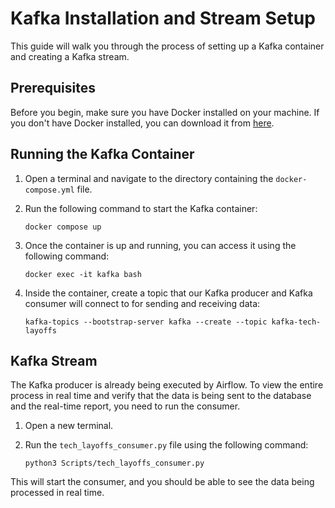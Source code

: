 # Kafka Installation and Stream Setup

This guide will walk you through the process of setting up a Kafka container and creating a Kafka stream.

## Prerequisites

Before you begin, make sure you have Docker installed on your machine. If you don't have Docker installed, you can download it from [here](https://www.docker.com/products/docker-desktop).

## Running the Kafka Container

1. Open a terminal and navigate to the directory containing the `docker-compose.yml` file.

2. Run the following command to start the Kafka container:

   ```shell
   docker compose up
   ```

3. Once the container is up and running, you can access it using the following command:

   ```shell
   docker exec -it kafka bash
   ```

4. Inside the container, create a topic that our Kafka producer and Kafka consumer will connect to for sending and receiving data:

   ```shell
   kafka-topics --bootstrap-server kafka --create --topic kafka-tech-layoffs
   ```

## Kafka Stream

The Kafka producer is already being executed by Airflow. To view the entire process in real time and verify that the data is being sent to the database and the real-time report, you need to run the consumer.

1. Open a new terminal.

2. Run the `tech_layoffs_consumer.py` file using the following command:
   ```shell
   python3 Scripts/tech_layoffs_consumer.py
   ```

This will start the consumer, and you should be able to see the data being processed in real time.